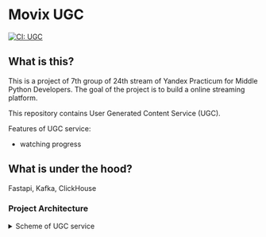 # Movix UGC

[![CI: UGC](https://github.com/stranded-in-python/movix-ugc/actions/workflows/ci.yml/badge.svg)](https://github.com/stranded-in-python/movix-ugc/actions/workflows/ci.yml)

## What is this?

This is a project of 7th group of 24th stream of Yandex Practicum for Middle Python Developers. The goal of the project is to build a online streaming platform.

This repository contains User Generated Content Service (UGC).

Features of UGC service:

-   watching progress

## What is under the hood?

Fastapi, Kafka, ClickHouse

### Project Architecture

<details>
<summary>Scheme of UGC service</summary>

![movix-ugc](https://github.com/stranded-in-python/movix/blob/main/media/movix-ugc.png)

## How to install && deploy

Go to the main repo [movix](https://github.com/stranded-in-python/movix) for instructions.
